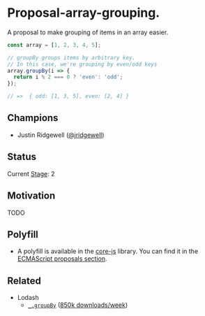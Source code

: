 # Proposal-array-grouping.


A proposal to make grouping of items in an array easier.

```js
const array = [1, 2, 3, 4, 5];

// groupBy groups items by arbitrary key.
// In this case, we're grouping by even/odd keys
array.groupBy(i => {
  return i % 2 === 0 ? 'even': 'odd';
});

// =>  { odd: [1, 3, 5], even: [2, 4] }
```

## Champions

- Justin Ridgewell ([@jridgewell](https://github.com/jridgewell/))

## Status

Current [Stage](https://tc39.es/process-document/): 2

## Motivation

TODO

## Polyfill

- A polyfill is available in the [core-js](https://github.com/zloirock/core-js) library. You can find it in the [ECMAScript proposals section](https://github.com/zloirock/core-js#array-grouping).

## Related

- Lodash
  - [`_.groupBy`](https://lodash.com/docs/4.17.15#groupBy) ([850k downloads/week](https://www.npmjs.com/package/lodash.groupby))
